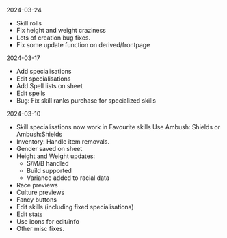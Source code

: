 2024-03-24

 - Skill rolls
 - Fix height and weight craziness
 - Lots of creation bug fixes.
 - Fix some update function on derived/frontpage

2024-03-17

 - Add specialisations
 - Edit specialisations
 - Add Spell lists on sheet
 - Edit spells
 - Bug: Fix skill ranks purchase for specialized skills

2024-03-10

- Skill specialisations now work in Favourite skills
    Use Ambush: Shields or Ambush:Shields
 - Inventory: Handle item removals.
 - Gender saved on sheet
 - Height and Weight updates:
    - S/M/B handled
    - Build supported
    - Variance added to racial data
 - Race previews
 - Culture previews
 - Fancy buttons
 - Edit skills (including fixed specialisations)
 - Edit stats
 - Use icons for edit/info
 - Other misc fixes.

